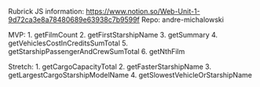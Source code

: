 Rubrick JS information: https://www.notion.so/Web-Unit-1-9d72ca3e8a78480689e63938c7b9599f
Repo: andre-michalowski 

MVP:
    1. getFilmCount
    2. getFirstStarshipName
    3. getSummary
    4. getVehiclesCostInCreditsSumTotal
    5. getStarshipPassengerAndCrewSumTotal
    6. getNthFilm

Stretch: 
    1. getCargoCapacityTotal
    2. getFasterStarshipName
    3. getLargestCargoStarshipModelName
    4. getSlowestVehicleOrStarshipName


